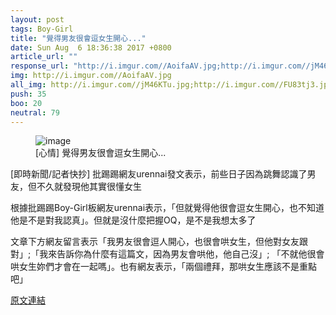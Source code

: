 ```yaml
---
layout: post
tags: Boy-Girl
title: "覺得男友很會逗女生開心..."
date: Sun Aug  6 18:36:38 2017 +0800
article_url: ""
response_url: "http://i.imgur.com//AoifaAV.jpg;http://i.imgur.com//jM46KTu.jpg;http://i.imgur.com//FU83tj3.jpg"
img: http://i.imgur.com//AoifaAV.jpg
all_img: http://i.imgur.com//jM46KTu.jpg;http://i.imgur.com//FU83tj3.jpg
push: 35
boo: 20
neutral: 79
---
```


<figure>
<img src="http://i.imgur.com//AoifaAV.jpg" alt="image">
<figcaption>
[心情] 覺得男友很會逗女生開心...
</figcaption>
</figure>



[即時新聞/記者快抄] 批踢踢網友urennai發文表示，前些日子因為跳舞認識了男友，但不久就發現他其實很懂女生

根據批踢踢Boy-Girl板網友urennai表示，「但就覺得他很會逗女生開心，也不知道他是不是對我認真」。但就是沒什麼把握OQ，是不是我想太多了

文章下方網友留言表示「我男友很會逗人開心，也很會哄女生，但他對女友跟對」;「我來告訴你為什麼有這篇文，因為男友會哄他，他自己沒」; 「不就他很會哄女生妳們才會在一起嗎」。也有網友表示，「兩個禮拜，那哄女生應該不是重點吧」

<a href = "https://www.ptt.cc/bbs/Boy-Girl/M.1502015800.A.E4C.html">原文連結</a>

